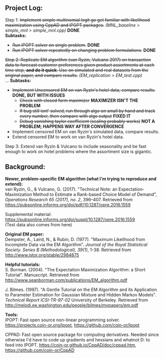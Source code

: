 ## Project Log:
Step 1: ~~Implement simple multinomial logit go get familiar with likelihood maximization using CppAD and IPOPT packages.~~ *(MNL_baseline > simple_mnl > simple_mnl.cpp)*  **DONE**  
**Subtasks:**
- ~~Run IPOPT solver on single problem.~~ **DONE**
- ~~Run IPOPT solver repeatedly on changing problem formulations.~~ **DONE** 

~~Step 2: Replicate EM algorithm (van Ryzin, Vulcano 2017) on transaction data to forecast customer preferences given product assortments at each time step, **and do it quick**. Use on simulated and real datasets from the original paper, and compare results.~~  *(EM_replication > EM_test.cpp)*  
... **Subtasks:**  
- ~~Implement Uncensored EM on van Ryzin's hotel data, compare results.~~ **DONE, BUT WITH ISSUES**
  - ~~Check with closed form maximizer~~ **MAXIMIZER ISN'T THE PROBLEM**
  - ~~If bug still isnt' solved, run through algo on small by hand and track every number, then compare with algo output~~ **FIXED IT**
  - ~~Debug vanishing taylor coefficient (scaling probably works)~~ **NOT A PROBLEM; HAPPENS WAY AFTER CONVERGENCE**
- Implement censored EM on van Ryzin's simulated data, compare results.
- Extend censored EM to work on van Ryzin's hotel data.

Step 3: Extend van Ryzin & Vulcano to include seasonality and be fast enough to work on hotel problems where the assortment size is gigantic.

## Background:  
**Newer, problem-specific EM algorithm (what I'm trying to reproduce and extend):**  
van Ryzin, G., & Vulcano, G. (2017). "Technical Note: an Expectation-Maximization Method to
Estimate a Rank-based Choice Model of Demand", *Operations Research 65 (2017), no. 2*, 396–407. Retrieved from https://pubsonline.informs.org/doi/pdf/10.1287/opre.2016.1559

Supplemental material: https://pubsonline.informs.org/doi/suppl/10.1287/opre.2016.1559  
(Test data also comes from here)

**Original EM paper:**  
Dempster, A., Laird, N., & Rubin, D. (1977). "Maximum Likelihood from Incomplete Data via the EM Algorithm". *Journal of the Royal Statistical Society. Series B (Methodological), 39(1)*, 1-38. Retrieved from http://www.jstor.org/stable/2984875

**Helpful tutorials:**  
S. Borman. (2004). "The Expectation Maximization Algorithm: a Short Tutorial". Manuscript. Retrieved from http://www.seanborman.com/publications/EM_algorithm.pdf  

J. Bilmes. (1997). "A Gentle Tutorial on the EM Algorithm and its Application to Parameter Estimation for
Gaussian Mixture and Hidden Markov Models". *Technical Report ICSI-TR-97-02* University of
Berkeley. Retrieved from http://melodi.ee.washington.edu/people/bilmes/mypapers/em.pdf

**Tools:**  
IPOPT: Fast open source non-linear programming solver. https://projects.coin-or.org/Ipopt, https://github.com/coin-or/Ipopt  

CPPAD: Fast open source package for computing derivatives. Needed since otherwise I'd have to code up gradients and hessians and whatnot D: to feed into IPOPT. https://coin-or.github.io/CppAD/doc/cppad.htm, https://github.com/coin-or/CppAD

